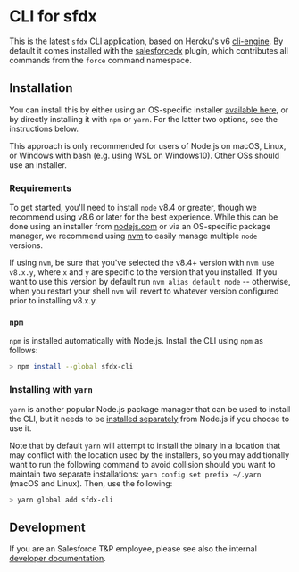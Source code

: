 # CLI for sfdx

This is the latest `sfdx` CLI application, based on Heroku's v6
[cli-engine](https://github.com/heroku/cli-engine).  By default it comes installed with the [salesforcedx](https://www.npmjs.com/package/salesforcedx) plugin, which contributes all commands from the `force` command namespace.

## Installation

You can install this by either using an OS-specific installer [available here](https://developer.salesforce.com/tools/sfdxcli), or by directly installing it with `npm` or `yarn`.  For the latter two options, see the instructions below.

This approach is only recommended for users of Node.js on macOS, Linux, or Windows with bash (e.g. using WSL on Windows10).  Other OSs should use an installer.

### Requirements

To get started, you'll need to install `node` v8.4 or greater, though we recommend using v8.6 or later for the best experience.  While this can be done using an installer from [nodejs.com](nodejs.com) or via an OS-specific package manager, we recommend using [nvm](https://github.com/creationix/nvm) to easily manage multiple `node` versions.

If using `nvm`, be sure that you've selected the v8.4+ version with `nvm use v8.x.y`, where `x` and `y` are specific to the version that you installed. If you want to use this version by default run `nvm alias default node` -- otherwise, when you restart your shell `nvm` will revert to whatever version configured prior to installing v8.x.y.

### `npm`

`npm` is installed automatically with Node.js.  Install the CLI using `npm` as follows:

```bash
> npm install --global sfdx-cli
```

### Installing with `yarn`

`yarn` is another popular Node.js package manager that can be used to install the CLI, but it needs to be [installed separately](https://yarnpkg.com/en/docs/install) from Node.js if you choose to use it.

Note that by default `yarn` will attempt to install the binary in a location that may conflict with the location used by the installers, so you may additionally want to run the following command to avoid collision should you want to maintain two separate installations: `yarn config set prefix ~/.yarn` (macOS and Linux).  Then, use the following:

```bash
> yarn global add sfdx-cli
```

## Development

If you are an Salesforce T&P employee, please see also the internal [developer documentation](./DEVELOPER.md).

